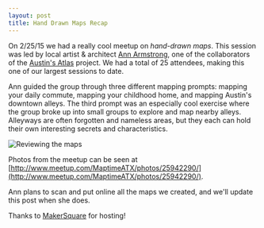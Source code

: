 ```yaml
---
layout: post
title: Hand Drawn Maps Recap
---
```


On 2/25/15 we had a really cool meetup on *hand-drawn maps*. This session was led by local artist & architect [Ann Armstrong](http://ann-made.org), one of the collaborators of the [Austin's Atlas](http://austinsatlas.com) project. We had a total of 25 attendees, making this one of our largest sessions to date.

Ann guided the group through three different mapping prompts: mapping your daily commute, mapping your childhood home, and mapping Austin's downtown alleys. The third prompt was an especially cool exercise where the group broke up into small groups to explore and map nearby alleys. Alleyways are often forgotten and nameless areas, but they each can hold their own interesting secrets and characteristics.

![Reviewing the maps](http://photos2.meetupstatic.com/photos/event/e/5/3/f/highres_434698687.jpeg)

Photos from the meetup can be seen at [http://www.meetup.com/MaptimeATX/photos/25942290/](http://www.meetup.com/MaptimeATX/photos/25942290/).

Ann plans to scan and put online all the maps we created, and we'll update this post when she does.

Thanks to [MakerSquare](http://www.makersquare.com/) for hosting!